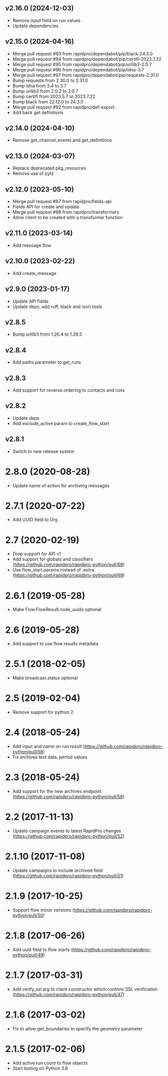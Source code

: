 v2.16.0 (2024-12-03)
-------------------------
 * Remove input field on run values
 * Update dependencies

v2.15.0 (2024-04-16)
-------------------------
 * Merge pull request #93 from rapidpro/dependabot/pip/black-24.3.0
 * Merge pull request #94 from rapidpro/dependabot/pip/certifi-2023.7.22
 * Merge pull request #95 from rapidpro/dependabot/pip/urllib3-2.0.7
 * Merge pull request #96 from rapidpro/dependabot/pip/idna-3.7
 * Merge pull request #97 from rapidpro/dependabot/pip/requests-2.31.0
 * Bump requests from 2.30.0 to 2.31.0
 * Bump idna from 3.4 to 3.7
 * Bump urllib3 from 2.0.2 to 2.0.7
 * Bump certifi from 2023.5.7 to 2023.7.22
 * Bump black from 22.12.0 to 24.3.0
 * Merge pull request #92 from rapidpro/def-export
 * Add back get definitions

v2.14.0 (2024-04-10)
-------------------------
 * Remove get_channel_events and get_definitions

v2.13.0 (2024-03-07)
-------------------------
 * Replace deprecated pkg_resources
 * Remove use of pytz

v2.12.0 (2023-05-10)
-------------------------
 * Merge pull request #87 from rapidpro/fields-api
 * Fields API for create and update
 * Merge pull request #88 from rapidpro/transformers
 * Allow client to be created with a transformer function

v2.11.0 (2023-03-14)
-------------------------
 * Add message.flow

v2.10.0 (2023-02-22)
-------------------------
 * Add create_message

v2.9.0 (2023-01-17)
-------------------------
 * Update API fields
 * Update deps, add ruff, black and isort tools

v2.8.5
----------
 * Bump urllib3 from 1.26.4 to 1.26.5

v2.8.4
----------
 * Add paths parameter to get_runs

v2.8.3
----------
 * Add support for reverse ordering to contacts and runs

v2.8.2
----------
 * Update deps
 * Add exclude_active param to create_flow_start

v2.8.1
----------
 * Switch to new release system

2.8.0 (2020-08-28)
==================
* Update name of action for archiving messages

2.7.1 (2020-07-22)
==================
* Add UUID field to Org

2.7 (2020-02-19)
==================
* Drop support for API v1
* Add support for globals and classifiers (https://github.com/rapidpro/rapidpro-python/pull/68)
* Use flow_start.params instead of .extra (https://github.com/rapidpro/rapidpro-python/pull/69)

2.6.1 (2019-05-28)
==================
* Make Flow.FlowResult.node_uuids optional

2.6 (2019-05-28)
==================
* Add support to use flow results metadata

2.5.1 (2018-02-05)
==================
* Make broadcast.status optional

2.5 (2019-02-04)
==================
* Remove support for python 2

2.4 (2018-05-24)
==================
* Add input and name on run result (https://github.com/rapidpro/rapidpro-python/pull/58)
* Fix archives test data, period values

2.3 (2018-05-24)
==================
* Add support for the new archives endpoint (https://github.com/rapidpro/rapidpro-python/pull/56)

2.2 (2017-11-13)
==================
* Update campaign events to latest RapidPro changes (https://github.com/rapidpro/rapidpro-python/pull/52)

2.1.10 (2017-11-08)
==================
* Update campaigns to include archived field (https://github.com/rapidpro/rapidpro-python/pull/51)

2.1.9 (2017-10-25)
==================
* Support flow minor versions (https://github.com/rapidpro/rapidpro-python/pull/50)

2.1.8 (2017-06-26)
==================
* Add uuid field to flow starts (https://github.com/rapidpro/rapidpro-python/pull/49)

2.1.7 (2017-03-31)
==================
* Add verify_ssl arg to client constructor which controls SSL verification (https://github.com/rapidpro/rapidpro-python/pull/47)

2.1.6 (2017-03-02)
==================
* Fix to allow get_boundaries to specify the geometry parameter


2.1.5 (2017-02-06)
==================
* Add active run count to flow objects
* Start testing on Python 3.6

